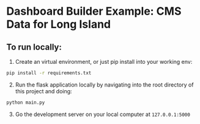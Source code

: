 # Dashboard Builder Example: CMS Data for Long Island

## To run locally:
1. Create an virtual environment, or just pip install into your working env:
```bash
pip install -r requirements.txt
```

2. Run the flask application locally by navigating into the root directory of this project and doing: 
```bash
python main.py
```

3. Go the development server on your local computer at `127.0.0.1:5000`
